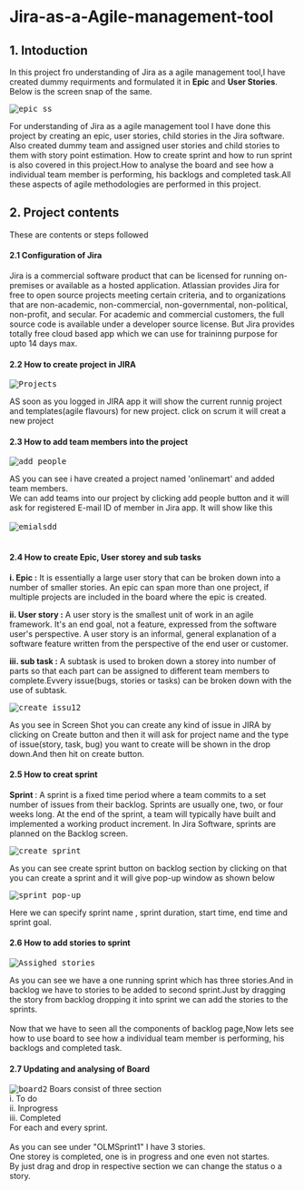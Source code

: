 # Jira-as-a-Agile-management-tool
## 1. Intoduction
In this project fro understanding of Jira as a agile management tool,I have created dummy requirments and formulated it in <b>Epic</b> and <b>User Stories</b>. Below is the screen snap of the same.

  <kbd>![epic ss](https://github.com/Musab9860576525/Jira-as-a-Agile-management-tool/assets/93589142/0c964c03-704f-4258-9e17-f911e99f32ba)</kbd>

For understanding of Jira as a agile management tool I have done this project by creating an epic, user stories, child stories in the Jira software. Also created dummy team and assigned user stories and child stories to them with story point estimation. How to create sprint and how to run sprint is also covered in this project.How to analyse the board and see how a individual team member is performing, his backlogs and completed task.All these aspects of agile methodologies are performed in this project.

## 2. Project contents

These are contents or steps followed 

#### 2.1 Configuration of Jira

Jira is a commercial software product that can be licensed for running on-premises or available as a hosted application.
Atlassian provides Jira for free to open source projects meeting certain criteria, and to organizations that are non-academic, non-commercial, non-governmental, non-political, non-profit, and secular. For academic and commercial customers, the full source code is available under a developer source license.
But Jira provides totally free cloud based app which we can use for traininng purpose for upto 14 days max.  

#### 2.2 How to create project in JIRA

<kbd>![Projects](https://github.com/Musab9860576525/Jira-as-a-Agile-management-tool/assets/93589142/8dc66fb6-2656-4be7-8904-94d9afddcbd5)</kbd>

AS soon as you logged in JIRA app it will show the current runnig project and templates(agile flavours) for new project.
click on scrum it will creat a new project
<br>

#### 2.3 How to add team members into the project



<kbd>![add people](https://github.com/Musab9860576525/Jira-as-a-Agile-management-tool/assets/93589142/b333f365-1d97-4e92-bc75-7d853b6cfca2)</kbd>

AS you can see i have created a project named 'onlinemart' and added team members.<br>
We can add teams into our project by clicking add people button and it will ask for registered E-mail ID of member in Jira app.
It will show like this
<br>
<br>
<kbd>![emialsdd](https://github.com/Musab9860576525/Jira-as-a-Agile-management-tool/assets/93589142/5d5d0d7e-8519-47b4-af47-a7a7506a10a7)</kbd>
<br>
<br>
#### 2.4 How to create Epic, User storey and sub tasks

  <b>i. Epic :</b> It is essentially a large user story that can be broken down into a number of smaller stories. An epic can span more than one project, if multiple projects     are included in the board where the epic is created.

  <b>ii. User story :</b> A user story is the smallest unit of work in an agile framework. It's an end goal, not a feature, expressed from the software user's perspective. A      user story is an informal, general explanation of a software feature written from the perspective of the end user or customer.

  <b>iii. sub task :</b> A subtask is used to broken down a storey into number of parts so that each part can be assigned to different team members to complete.Evvery             issue(bugs, stories or tasks) can be broken down with the use of subtask.

<kbd>![create issu12](https://github.com/Musab9860576525/Jira-as-a-Agile-management-tool/assets/93589142/1a066b00-1071-4d4b-9dfb-4980898c5da1)</kbd>

As you see in Screen Shot you can create any kind of issue in JIRA by clicking on Create button and then it will ask for project name and the type of issue(story, task, bug) you want to create will be shown in the drop down.And then hit on create button. 

#### 2.5 How to creat sprint

<b> Sprint </b> : A sprint is a fixed time period where a team commits to a set number of issues from their backlog. Sprints are usually one, two, or four weeks long. At the end of the sprint, a team will typically have built and implemented a working product increment. In Jira Software, sprints are planned on the Backlog screen.

<kbd>![create sprint](https://github.com/Musab9860576525/Jira-as-a-Agile-management-tool/assets/93589142/a6add09a-cd21-4c72-afb6-ef221355b756|width=10)</kbd>

As you can see create sprint button on backlog section by clicking on that you can create a sprint and it will give pop-up window as shown below 

<kbd>![sprint_pop-up](https://github.com/Musab9860576525/Jira-as-a-Agile-management-tool/assets/93589142/aebdae26-947e-4d2c-a1b0-d399ec041397|width=100)</kbd>

Here we can specify sprint name , sprint duration, start time, end time and sprint goal.

#### 2.6 How to add stories to sprint

<kbd>![Assighed stories](https://github.com/Musab9860576525/Jira-as-a-Agile-management-tool/assets/93589142/80f35777-5bc8-48f8-8180-67497cf5c3e5)</kbd>

As you can see we have a one running sprint which has three stories.And in backlog we have to stories to be added to second sprint.Just by dragging the story from backlog dropping it into sprint we can add the stories to the sprints. 
<br>
<br>
Now that we have to seen all the components of backlog page,Now lets see how to use board to see how a individual team member is performing, his backlogs and completed task.

#### 2.7 Updating and analysing of Board 

<kbd>![board2](https://github.com/Musab9860576525/Jira-as-a-Agile-management-tool/assets/93589142/73546e4d-44ba-4db5-a662-e2a516b80574)</kbd>
Boars consist of three section <br>
i. To do <br>
ii. Inprogress <br>
iii. Completed <br>
For each and every sprint.<br>
 <br>
As you can see under "OLMSprint1" I have 3 stories.<br> 
One storey is completed, one is in progress and one even not startes.<br>
By just drag and drop in respective section we can change the status o a story.

